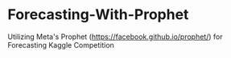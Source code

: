 # Forecasting-With-Prophet
Utilizing Meta's Prophet (https://facebook.github.io/prophet/) for Forecasting Kaggle Competition
